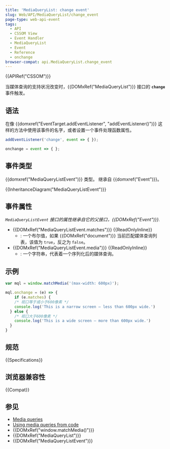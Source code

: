 ```yaml
---
title: 'MediaQueryList: change event'
slug: Web/API/MediaQueryList/change_event
page-type: web-api-event
tags:
  - API
  - CSSOM View
  - Event Handler
  - MediaQueryList
  - Event
  - Reference
  - onchange
browser-compat: api.MediaQueryList.change_event
---
```

{{APIRef("CSSOM")}}

当媒体查询的支持状况改变时，{{DOMxRef("MediaQueryList")}} 接口的 **`change`** 事件触发。

## 语法

在像 {{domxref("EventTarget.addEventListener", "addEventListener()")}} 这样的方法中使用该事件的名字，或者设置一个事件处理函数属性。

```js
addEventListener('change', event => { });

onchange = event => { };
```

## 事件类型

{{domxref("MediaQueryListEvent")}} 类型。 继承自 {{domxref("Event")}}。

{{InheritanceDiagram("MediaQueryListEvent")}}

## 事件属性

_`MediaQueryListEvent` 接口的属性继承自它的父接口，{{DOMxRef("Event")}}._

- {{DOMxRef("MediaQueryListEvent.matches")}} {{ReadOnlyInline}}
  - : 一个布尔值，如果 {{DOMxRef("document")}}
    当前匹配媒体查询列表，该值为 `true`，反之为 `false`。
- {{DOMxRef("MediaQueryListEvent.media")}} {{ReadOnlyInline}}
  - : 一个字符串，代表着一个序列化后的媒体查询。

## 示例

```js
var mql = window.matchMedia('(max-width: 600px)');

mql.onchange = (e) => {
    if (e.matches) {
    /* 视口等于或小于600像素 */
    console.log('This is a narrow screen — less than 600px wide.')
  } else {
    /* 视口大于600像素 */
    console.log('This is a wide screen — more than 600px wide.')
  }
}
```

## 规范

{{Specifications}}

## 浏览器兼容性

{{Compat}}

## 参见

- [Media queries](/zh-CN/docs/Web/CSS/Media_Queries/Using_media_queries)
- [Using media queries from code](/zh-CN/docs/Web/CSS/Media_Queries/Testing_media_queries)
- {{DOMxRef("window.matchMedia()")}}
- {{DOMxRef("MediaQueryList")}}
- {{DOMxRef("MediaQueryListEvent")}}
